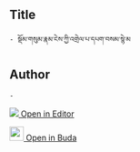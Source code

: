 ## Title
	- སྡོམ་གསུམ་རྣམ་ངེས་ཀྱི་འགྲེལ་པ་དཔག་བསམ་སྙེ་མ

## Author
	- 



[<img src="https://img.icons8.com/color/25/000000/edit-property.png"> Open in Editor](http://editor.openpecha.org/P000707)

[<img width="25" src="https://library.bdrc.io/icons/BUDA-small.svg"> Open in Buda](https://library.bdrc.io/show/bdr:IE0OPP000707)
